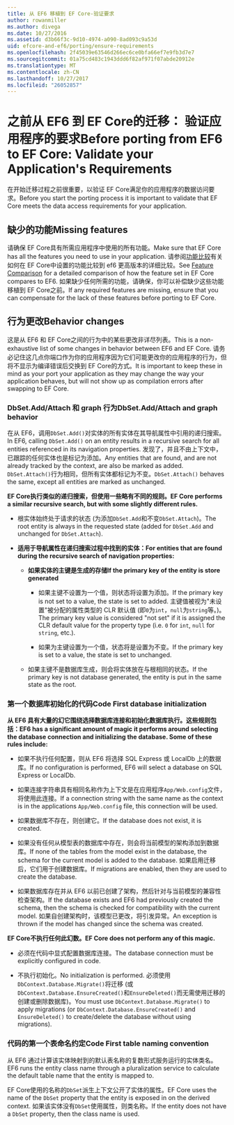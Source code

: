 ```yaml
---
title: 从 EF6 移植到 EF Core-验证要求
author: rowanmiller
ms.author: divega
ms.date: 10/27/2016
ms.assetid: d3b66f3c-9d10-4974-a090-8ad093c9a53d
uid: efcore-and-ef6/porting/ensure-requirements
ms.openlocfilehash: 2f45039e63546d266ec6ce0bfa66ef7e9fb3d7e7
ms.sourcegitcommit: 01a75cd483c1943ddd6f82af971f07abde20912e
ms.translationtype: MT
ms.contentlocale: zh-CN
ms.lasthandoff: 10/27/2017
ms.locfileid: "26052857"
---
```

# <a name="before-porting-from-ef6-to-ef-core-validate-your-applications-requirements"></a><span data-ttu-id="abfd7-102">之前从 EF6 到 EF Core的迁移： 验证应用程序的要求</span><span class="sxs-lookup"><span data-stu-id="abfd7-102">Before porting from EF6 to EF Core: Validate your Application's Requirements</span></span>

<span data-ttu-id="abfd7-103">在开始迁移过程之前很重要，以验证 EF Core满足你的应用程序的数据访问要求。</span><span class="sxs-lookup"><span data-stu-id="abfd7-103">Before you start the porting process it is important to validate that EF Core meets the data access requirements for your application.</span></span>

## <a name="missing-features"></a><span data-ttu-id="abfd7-104">缺少的功能</span><span class="sxs-lookup"><span data-stu-id="abfd7-104">Missing features</span></span>

<span data-ttu-id="abfd7-105">请确保 EF Core具有所需应用程序中使用的所有功能。</span><span class="sxs-lookup"><span data-stu-id="abfd7-105">Make sure that EF Core has all the features you need to use in your application.</span></span> <span data-ttu-id="abfd7-106">请参阅[功能比较](../features.md)有关如何在 EF Core中设置的功能比较到 ef6 更高版本的详细比较。</span><span class="sxs-lookup"><span data-stu-id="abfd7-106">See [Feature Comparison](../features.md) for a detailed comparison of how the feature set in EF Core compares to EF6.</span></span> <span data-ttu-id="abfd7-107">如果缺少任何所需的功能，请确保，你可以补偿缺少这些功能移植到 EF Core之前。</span><span class="sxs-lookup"><span data-stu-id="abfd7-107">If any required features are missing, ensure that you can compensate for the lack of these features before porting to EF Core.</span></span>

## <a name="behavior-changes"></a><span data-ttu-id="abfd7-108">行为更改</span><span class="sxs-lookup"><span data-stu-id="abfd7-108">Behavior changes</span></span>

<span data-ttu-id="abfd7-109">这是从 EF6 和 EF Core之间的行为中的某些更改非详尽列表。</span><span class="sxs-lookup"><span data-stu-id="abfd7-109">This is a non-exhaustive list of some changes in behavior between EF6 and EF Core.</span></span> <span data-ttu-id="abfd7-110">请务必记住这几点你端口作为你的应用程序因为它们可能更改你的应用程序的行为，但将不显示为编译错误后交换到 EF Core的方式。</span><span class="sxs-lookup"><span data-stu-id="abfd7-110">It is important to keep these in mind as your port your application as they may change the way your application behaves, but will not show up as compilation errors after swapping to EF Core.</span></span>

### <a name="dbsetaddattach-and-graph-behavior"></a><span data-ttu-id="abfd7-111">DbSet.Add/Attach 和 graph 行为</span><span class="sxs-lookup"><span data-stu-id="abfd7-111">DbSet.Add/Attach and graph behavior</span></span>

<span data-ttu-id="abfd7-112">在从 EF6，调用`DbSet.Add()`对实体的所有实体在其导航属性中引用的递归搜索。</span><span class="sxs-lookup"><span data-stu-id="abfd7-112">In EF6, calling `DbSet.Add()` on an entity results in a recursive search for all entities referenced in its navigation properties.</span></span> <span data-ttu-id="abfd7-113">发现了，并且不由上下文中，已跟踪的任何实体也是标记为添加。</span><span class="sxs-lookup"><span data-stu-id="abfd7-113">Any entities that are found, and are not already tracked by the context, are also be marked as added.</span></span> <span data-ttu-id="abfd7-114">`DbSet.Attach()`行为相同，但所有实体都标记为不变。</span><span class="sxs-lookup"><span data-stu-id="abfd7-114">`DbSet.Attach()` behaves the same, except all entities are marked as unchanged.</span></span>

<span data-ttu-id="abfd7-115">**EF Core执行类似的递归搜索，但使用一些略有不同的规则。**</span><span class="sxs-lookup"><span data-stu-id="abfd7-115">**EF Core performs a similar recursive search, but with some slightly different rules.**</span></span>

*  <span data-ttu-id="abfd7-116">根实体始终处于请求的状态 (为添加`DbSet.Add`和不变`DbSet.Attach`)。</span><span class="sxs-lookup"><span data-stu-id="abfd7-116">The root entity is always in the requested state (added for `DbSet.Add` and unchanged for `DbSet.Attach`).</span></span>

*  <span data-ttu-id="abfd7-117">**适用于导航属性在递归搜索过程中找到的实体：**</span><span class="sxs-lookup"><span data-stu-id="abfd7-117">**For entities that are found during the recursive search of navigation properties:**</span></span>

    *  <span data-ttu-id="abfd7-118">**如果实体的主键是生成的存储**</span><span class="sxs-lookup"><span data-stu-id="abfd7-118">**If the primary key of the entity is store generated**</span></span>

        * <span data-ttu-id="abfd7-119">如果主键不设置为一个值，则状态将设置为添加。</span><span class="sxs-lookup"><span data-stu-id="abfd7-119">If the primary key is not set to a value, the state is set to added.</span></span> <span data-ttu-id="abfd7-120">主键值被视为"未设置"被分配的属性类型的 CLR 默认值 (即`0`为`int`，`null`为`string`等。)。</span><span class="sxs-lookup"><span data-stu-id="abfd7-120">The primary key value is considered "not set" if it is assigned the CLR default value for the property type (i.e. `0` for `int`, `null` for `string`, etc.).</span></span>

        * <span data-ttu-id="abfd7-121">如果为主键设置为一个值，状态将是设置为不变。</span><span class="sxs-lookup"><span data-stu-id="abfd7-121">If the primary key is set to a value, the state is set to unchanged.</span></span>

    *  <span data-ttu-id="abfd7-122">如果主键不是数据库生成，则会将实体放在与根相同的状态。</span><span class="sxs-lookup"><span data-stu-id="abfd7-122">If the primary key is not database generated, the entity is put in the same state as the root.</span></span>

### <a name="code-first-database-initialization"></a><span data-ttu-id="abfd7-123">第一个数据库初始化的代码</span><span class="sxs-lookup"><span data-stu-id="abfd7-123">Code First database initialization</span></span>

<span data-ttu-id="abfd7-124">**从 EF6 具有大量的幻它围绕选择数据库连接和初始化数据库执行。这些规则包括：**</span><span class="sxs-lookup"><span data-stu-id="abfd7-124">**EF6 has a significant amount of magic it performs around selecting the database connection and initializing the database. Some of these rules include:**</span></span>

* <span data-ttu-id="abfd7-125">如果不执行任何配置，则从 EF6 将选择 SQL Express 或 LocalDb 上的数据库。</span><span class="sxs-lookup"><span data-stu-id="abfd7-125">If no configuration is performed, EF6 will select a database on SQL Express or LocalDb.</span></span>

* <span data-ttu-id="abfd7-126">如果连接字符串具有相同名称作为上下文是在应用程序`App/Web.config`文件，将使用此连接。</span><span class="sxs-lookup"><span data-stu-id="abfd7-126">If a connection string with the same name as the context is in the applications `App/Web.config` file, this connection will be used.</span></span>

* <span data-ttu-id="abfd7-127">如果数据库不存在，则创建它。</span><span class="sxs-lookup"><span data-stu-id="abfd7-127">If the database does not exist, it is created.</span></span>

* <span data-ttu-id="abfd7-128">如果没有任何从模型表的数据库中存在，则会将当前模型的架构添加到数据库。</span><span class="sxs-lookup"><span data-stu-id="abfd7-128">If none of the tables from the model exist in the database, the schema for the current model is added to the database.</span></span> <span data-ttu-id="abfd7-129">如果启用迁移后，它们用于创建数据库。</span><span class="sxs-lookup"><span data-stu-id="abfd7-129">If migrations are enabled, then they are used to create the database.</span></span>

* <span data-ttu-id="abfd7-130">如果数据库存在并从 EF6 以前已创建了架构，然后针对与当前模型的兼容性检查架构。</span><span class="sxs-lookup"><span data-stu-id="abfd7-130">If the database exists and EF6 had previously created the schema, then the schema is checked for compatibility with the current model.</span></span> <span data-ttu-id="abfd7-131">如果自创建架构时，该模型已更改，将引发异常。</span><span class="sxs-lookup"><span data-stu-id="abfd7-131">An exception is thrown if the model has changed since the schema was created.</span></span>

<span data-ttu-id="abfd7-132">**EF Core不执行任何此幻数。**</span><span class="sxs-lookup"><span data-stu-id="abfd7-132">**EF Core does not perform any of this magic.**</span></span>

* <span data-ttu-id="abfd7-133">必须在代码中显式配置数据库连接。</span><span class="sxs-lookup"><span data-stu-id="abfd7-133">The database connection must be explicitly configured in code.</span></span>

* <span data-ttu-id="abfd7-134">不执行初始化。</span><span class="sxs-lookup"><span data-stu-id="abfd7-134">No initialization is performed.</span></span> <span data-ttu-id="abfd7-135">必须使用`DbContext.Database.Migrate()`将迁移 (或`DbContext.Database.EnsureCreated()`和`EnsureDeleted()`而无需使用迁移的创建或删除数据库)。</span><span class="sxs-lookup"><span data-stu-id="abfd7-135">You must use `DbContext.Database.Migrate()` to apply migrations (or `DbContext.Database.EnsureCreated()` and `EnsureDeleted()` to create/delete the database without using migrations).</span></span>

### <a name="code-first-table-naming-convention"></a><span data-ttu-id="abfd7-136">代码的第一个表命名约定</span><span class="sxs-lookup"><span data-stu-id="abfd7-136">Code First table naming convention</span></span>

<span data-ttu-id="abfd7-137">从 EF6 通过计算该实体映射到的默认表名称的复数形式服务运行的实体类名。</span><span class="sxs-lookup"><span data-stu-id="abfd7-137">EF6 runs the entity class name through a pluralization service to calculate the default table name that the entity is mapped to.</span></span>

<span data-ttu-id="abfd7-138">EF Core使用的名称的`DbSet`派生上下文公开了实体的属性。</span><span class="sxs-lookup"><span data-stu-id="abfd7-138">EF Core uses the name of the `DbSet` property that the entity is exposed in on the derived context.</span></span> <span data-ttu-id="abfd7-139">如果该实体没有`DbSet`使用属性，则类名称。</span><span class="sxs-lookup"><span data-stu-id="abfd7-139">If the entity does not have a `DbSet` property, then the class name is used.</span></span>
